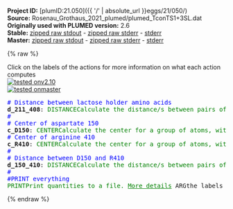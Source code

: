 **Project ID:** [plumID:21.050]({{ '/' | absolute_url }}eggs/21/050/)  
**Source:** Rosenau_Grothaus_2021_plumed/plumed_TconTS1+3SL.dat  
**Originally used with PLUMED version:** 2.6  
**Stable:** [zipped raw stdout](plumed_TconTS1+3SL.dat.plumed.stdout.txt.zip) - [zipped raw stderr](plumed_TconTS1+3SL.dat.plumed.stderr.txt.zip) - [stderr](plumed_TconTS1+3SL.dat.plumed.stderr)  
**Master:** [zipped raw stdout](plumed_TconTS1+3SL.dat.plumed_master.stdout.txt.zip) - [zipped raw stderr](plumed_TconTS1+3SL.dat.plumed_master.stderr.txt.zip) - [stderr](plumed_TconTS1+3SL.dat.plumed_master.stderr)  

{% raw %}
<div class="plumedpreheader">
<div class="headerInfo" id="value_details_data/Rosenau_Grothaus_2021_plumed/plumed_TconTS1+3SL.dat"> Click on the labels of the actions for more information on what each action computes </div>
<div class="containerBadge">
<div class="headerBadge"><a href="plumed_TconTS1+3SL.dat.plumed.stderr"><img src="https://img.shields.io/badge/v2.10-passing-green.svg" alt="tested onv2.10" /></a></div>
<div class="headerBadge"><a href="plumed_TconTS1+3SL.dat.plumed_master.stderr"><img src="https://img.shields.io/badge/master-passing-green.svg" alt="tested onmaster" /></a></div>
</div>
</div>
<pre class="plumedlisting">
<span style="color:blue" class="comment"># Distance between lactose holder amino acids</span>
<b name="data/Rosenau_Grothaus_2021_plumed/plumed_TconTS1+3SL.datd_211_408" onclick='showPath("data/Rosenau_Grothaus_2021_plumed/plumed_TconTS1+3SL.dat","data/Rosenau_Grothaus_2021_plumed/plumed_TconTS1+3SL.datd_211_408","data/Rosenau_Grothaus_2021_plumed/plumed_TconTS1+3SL.datd_211_408","brown")'>d_211_408</b>: <span class="plumedtooltip" style="color:green">DISTANCE<span class="right">Calculate the distance/s between pairs of atoms. <a href="https://www.plumed.org/doc-master/user-doc/html/DISTANCE" style="color:green">More details</a><i></i></span></span> <span class="plumedtooltip">ATOMS<span class="right">the pair of atom that we are calculating the distance between<i></i></span></span>=3333,6237
<span style="color:blue" class="comment">#</span>
<span style="color:blue" class="comment"># Center of aspartate 150</span>
<span style="display:none;" id="data/Rosenau_Grothaus_2021_plumed/plumed_TconTS1+3SL.datd_211_408">The DISTANCE action with label <b>d_211_408</b> calculates the following quantities:<table  align="center" frame="void" width="95%" cellpadding="5%"><tr><td width="5%"><b> Quantity </b>  </td><td><b> Description </b> </td></tr><tr><td width="5%">d_211_408.value</td><td>the DISTANCE between this pair of atoms</td></tr></table></span><b name="data/Rosenau_Grothaus_2021_plumed/plumed_TconTS1+3SL.datc_D150" onclick='showPath("data/Rosenau_Grothaus_2021_plumed/plumed_TconTS1+3SL.dat","data/Rosenau_Grothaus_2021_plumed/plumed_TconTS1+3SL.datc_D150","data/Rosenau_Grothaus_2021_plumed/plumed_TconTS1+3SL.datc_D150","brown")'>c_D150</b>: <span class="plumedtooltip" style="color:green">CENTER<span class="right">Calculate the center for a group of atoms, with arbitrary weights. <a href="https://www.plumed.org/doc-master/user-doc/html/CENTER" style="color:green">More details</a><i></i></span></span> <span class="plumedtooltip">ATOMS<span class="right">the group of atoms that appear in the definition of this center<i></i></span></span>=2375-2386
<span style="color:blue" class="comment"># Center of arginine 410</span>
<span style="display:none;" id="data/Rosenau_Grothaus_2021_plumed/plumed_TconTS1+3SL.datc_D150">The CENTER action with label <b>c_D150</b> calculates the following quantities:<table  align="center" frame="void" width="95%" cellpadding="5%"><tr><td width="5%"><b> Quantity </b>  </td><td><b> Description </b> </td></tr><tr><td width="5%">c_D150.value</td><td>the position of the center of mass</td></tr></table></span><b name="data/Rosenau_Grothaus_2021_plumed/plumed_TconTS1+3SL.datc_R410" onclick='showPath("data/Rosenau_Grothaus_2021_plumed/plumed_TconTS1+3SL.dat","data/Rosenau_Grothaus_2021_plumed/plumed_TconTS1+3SL.datc_R410","data/Rosenau_Grothaus_2021_plumed/plumed_TconTS1+3SL.datc_R410","brown")'>c_R410</b>: <span class="plumedtooltip" style="color:green">CENTER<span class="right">Calculate the center for a group of atoms, with arbitrary weights. <a href="https://www.plumed.org/doc-master/user-doc/html/CENTER" style="color:green">More details</a><i></i></span></span> <span class="plumedtooltip">ATOMS<span class="right">the group of atoms that appear in the definition of this center<i></i></span></span>=6277-6300
<span style="color:blue" class="comment">#</span>
<span style="color:blue" class="comment"># Distance between D150 and R410</span>
<span style="display:none;" id="data/Rosenau_Grothaus_2021_plumed/plumed_TconTS1+3SL.datc_R410">The CENTER action with label <b>c_R410</b> calculates the following quantities:<table  align="center" frame="void" width="95%" cellpadding="5%"><tr><td width="5%"><b> Quantity </b>  </td><td><b> Description </b> </td></tr><tr><td width="5%">c_R410.value</td><td>the position of the center of mass</td></tr></table></span><b name="data/Rosenau_Grothaus_2021_plumed/plumed_TconTS1+3SL.datd_150_410" onclick='showPath("data/Rosenau_Grothaus_2021_plumed/plumed_TconTS1+3SL.dat","data/Rosenau_Grothaus_2021_plumed/plumed_TconTS1+3SL.datd_150_410","data/Rosenau_Grothaus_2021_plumed/plumed_TconTS1+3SL.datd_150_410","brown")'>d_150_410</b>: <span class="plumedtooltip" style="color:green">DISTANCE<span class="right">Calculate the distance/s between pairs of atoms. <a href="https://www.plumed.org/doc-master/user-doc/html/DISTANCE" style="color:green">More details</a><i></i></span></span> <span class="plumedtooltip">ATOMS<span class="right">the pair of atom that we are calculating the distance between<i></i></span></span>=<b name="data/Rosenau_Grothaus_2021_plumed/plumed_TconTS1+3SL.datc_D150">c_D150</b>,<b name="data/Rosenau_Grothaus_2021_plumed/plumed_TconTS1+3SL.datc_R410">c_R410</b>
<span style="color:blue" class="comment">#</span>
<span style="color:blue" class="comment">#PRINT everything</span>
<span style="display:none;" id="data/Rosenau_Grothaus_2021_plumed/plumed_TconTS1+3SL.datd_150_410">The DISTANCE action with label <b>d_150_410</b> calculates the following quantities:<table  align="center" frame="void" width="95%" cellpadding="5%"><tr><td width="5%"><b> Quantity </b>  </td><td><b> Description </b> </td></tr><tr><td width="5%">d_150_410.value</td><td>the DISTANCE between this pair of atoms</td></tr></table></span><span class="plumedtooltip" style="color:green">PRINT<span class="right">Print quantities to a file. <a href="https://www.plumed.org/doc-master/user-doc/html/PRINT" style="color:green">More details</a><i></i></span></span> <span class="plumedtooltip">ARG<span class="right">the labels of the values that you would like to print to the file<i></i></span></span>=<b name="data/Rosenau_Grothaus_2021_plumed/plumed_TconTS1+3SL.datd_211_408">d_211_408</b>,<b name="data/Rosenau_Grothaus_2021_plumed/plumed_TconTS1+3SL.datd_150_410">d_150_410</b> <span class="plumedtooltip">FILE<span class="right">the name of the file on which to output these quantities<i></i></span></span>=COLVAR_TconTS1+3SL <span class="plumedtooltip">STRIDE<span class="right"> the frequency with which the quantities of interest should be output<i></i></span></span>=1
</pre>
{% endraw %}
